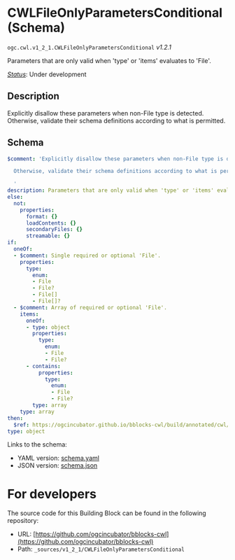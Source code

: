 
# CWLFileOnlyParametersConditional (Schema)

`ogc.cwl.v1_2_1.CWLFileOnlyParametersConditional` *v1.2.1*

Parameters that are only valid when 'type' or 'items' evaluates to 'File'.

[*Status*](http://www.opengis.net/def/status): Under development

## Description

Explicitly disallow these parameters when non-File type is detected.
Otherwise, validate their schema definitions according to what is permitted.

## Schema

```yaml
$comment: 'Explicitly disallow these parameters when non-File type is detected.

  Otherwise, validate their schema definitions according to what is permitted.

  '
description: Parameters that are only valid when 'type' or 'items' evaluates to 'File'.
else:
  not:
    properties:
      format: {}
      loadContents: {}
      secondaryFiles: {}
      streamable: {}
if:
  oneOf:
  - $comment: Single required or optional 'File'.
    properties:
      type:
        enum:
        - File
        - File?
        - File[]
        - File[]?
  - $comment: Array of required or optional 'File'.
    items:
      oneOf:
      - type: object
        properties:
          type:
            enum:
            - File
            - File?
      - contains:
          properties:
            type:
              enum:
              - File
              - File?
        type: array
    type: array
then:
  $ref: https://ogcincubator.github.io/bblocks-cwl/build/annotated/cwl/v1_2_1/CWLFileOnlyParameters/schema.yaml
type: object

```

Links to the schema:

* YAML version: [schema.yaml](https://ogcincubator.github.io/bblocks-cwl/build/annotated/cwl/v1_2_1/CWLFileOnlyParametersConditional/schema.json)
* JSON version: [schema.json](https://ogcincubator.github.io/bblocks-cwl/build/annotated/cwl/v1_2_1/CWLFileOnlyParametersConditional/schema.yaml)


# For developers

The source code for this Building Block can be found in the following repository:

* URL: [https://github.com/ogcincubator/bblocks-cwl](https://github.com/ogcincubator/bblocks-cwl)
* Path: `_sources/v1_2_1/CWLFileOnlyParametersConditional`

